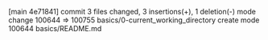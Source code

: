 [main 4e71841] commit
 3 files changed, 3 insertions(+), 1 deletion(-)
 mode change 100644 => 100755 basics/0-current_working_directory
 create mode 100644 basics/README.md
